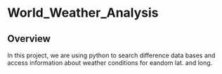 # World_Weather_Analysis
## Overview
In this project, we are using python to search difference data bases and access information about weather conditions for eandom lat. and long.
